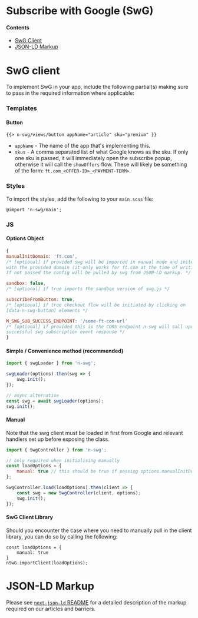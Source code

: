 #  Subscribe with Google (SwG)

#### Contents
- [SwG Client](#swg-client)
- [JSON-LD Markup](#json-ld-markup)

# SwG client

To implement SwG in your app, include the following partial(s) making sure to pass in the required information where applicable:

### Templates

#### Button

```
{{> n-swg/views/button appName="article" sku="premium" }}
```

+ `appName` - The name of the app that's implementing this.
+ `skus` - A comma separated list of what Google knows as the sku. If only one sku is passed, it will immediately open the subscribe popup, otherwise it will call the `showOffers` flow. These will likely be something of the form: `ft.com_<OFFER-ID>_<PAYMENT-TERM>`.

### Styles

To import the styles, add the following to your `main.scss` file:

```
@import 'n-swg/main';
```

### JS

#### Options Object
```javascript
{
manualInitDomain: 'ft.com',
/* [optional] if provided swg will be imported in manual mode and inited
with the provided domain (it only works for ft.com at the time of writing).
If not passed the config will be pulled by swg from JSON-LD markup. */

sandbox: false,
/* [optional] if true imports the sandbox version of swg.js */

subscribeFromButton: true,
/* [optional] if true checkout flow will be initiated by clicking on
[data-n-swg-button] elements */

M_SWG_SUB_SUCCESS_ENDPOINT: '/some-ft-com-url'
/* [optional] if provided this is the CORS endpoint n-swg will call upon a
successful swg subscription event response */
}
```

#### Simple / Convenience method (recommended)
```javascript
import { swgLoader } from 'n-swg';

swgLoader(options).then(swg => {
	swg.init();
});

// async alternative
const swg = await swgLoader(options);
swg.init();
```

#### Manual
Note that the swg client must be loaded in first from Google and relevant handlers set up before exposing the class.

```javascript
import { SwgController } from 'n-swg';

// only required when initialising manually
const loadOptions = {
	manual: true // this should be true if passing options.manualInitDomain
};

SwgController.load(loadOptions).then(client => {
	const swg = new SwgController(client, options);
	swg.init();
});
```

#### SwG Client Library

Should you encounter the case where you need to manually pull in the client library, you can do so by calling the following:

```
const loadOptions = {
	manual: true
}
nSwG.importClient(loadOptions);
```

# JSON-LD Markup
Please see [`next-json-ld` README](https://github.com/Financial-Times/next-json-ld/blob/master/README.md#subscribe-with-google-swg-markup) for a detailed description of the markup required on our articles and barriers.
